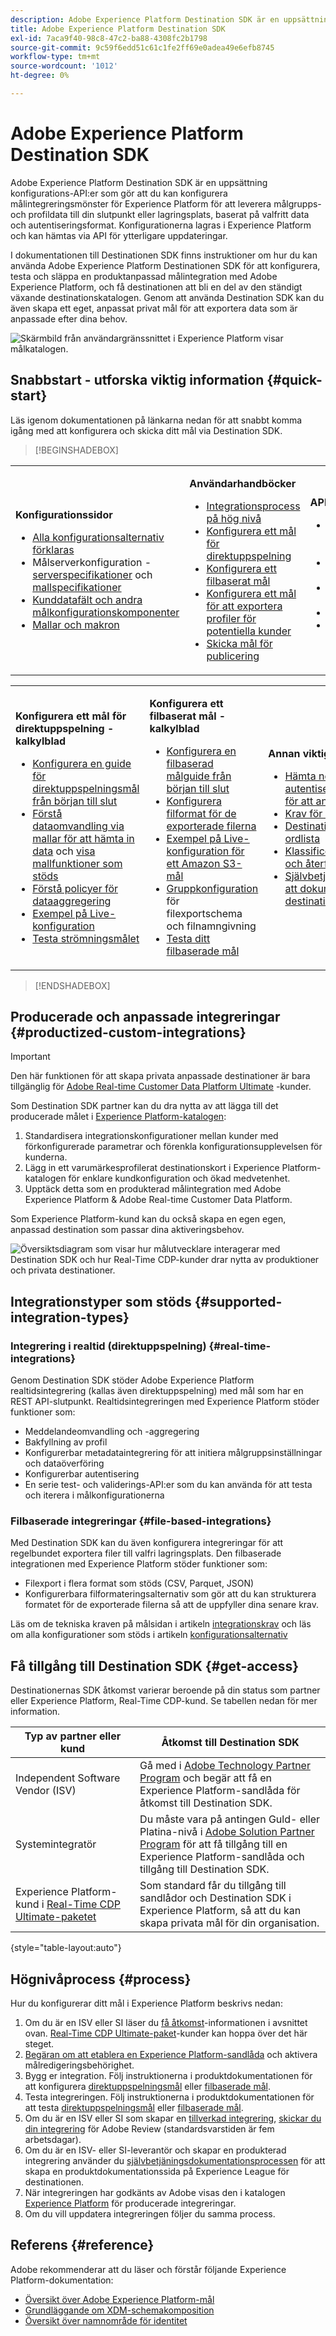 ```yaml
---
description: Adobe Experience Platform Destination SDK är en uppsättning konfigurations-API:er som gör att du kan konfigurera målintegreringsmönster så att Experience Platform kan leverera målgrupps- och profildata till din slutpunkt eller lagringsplats, baserat på vilka data- och autentiseringsformat du väljer. Konfigurationerna lagras i Experience Platform och kan hämtas via API för ytterligare uppdateringar.
title: Adobe Experience Platform Destination SDK
exl-id: 7aca9f40-98c8-47c2-ba88-4308fc2b1798
source-git-commit: 9c59f6edd51c61c1fe2ff69e0adea49e6efb8745
workflow-type: tm+mt
source-wordcount: '1012'
ht-degree: 0%

---
```


# Adobe Experience Platform Destination SDK

Adobe Experience Platform Destination SDK är en uppsättning konfigurations-API:er som gör att du kan konfigurera målintegreringsmönster för Experience Platform för att leverera målgrupps- och profildata till din slutpunkt eller lagringsplats, baserat på valfritt data och autentiseringsformat. Konfigurationerna lagras i Experience Platform och kan hämtas via API för ytterligare uppdateringar.

I dokumentationen till Destinationen SDK finns instruktioner om hur du kan använda Adobe Experience Platform Destinationen SDK för att konfigurera, testa och släppa en produktanpassad målintegration med Adobe Experience Platform, och få destinationen att bli en del av den ständigt växande destinationskatalogen. Genom att använda Destination SDK kan du även skapa ett eget, anpassat privat mål för att exportera data som är anpassade efter dina behov.

![Skärmbild från användargränssnittet i Experience Platform visar målkatalogen.](assets/destinations-catalog-overview.png)

## Snabbstart - utforska viktig information {#quick-start}

Läs igenom dokumentationen på länkarna nedan för att snabbt komma igång med att konfigurera och skicka ditt mål via Destination SDK.

>[!BEGINSHADEBOX]

<table style="border: 0;">
  <tbody>
    <tr>
        <td>
            <p><b>Konfigurationssidor</b></p>
            <ul>
                <li><a href="/help/destinations/destination-sdk/functionality/configuration-options.md">Alla konfigurationsalternativ förklaras</a></li>
                <li> Målserverkonfiguration - <a href="/help/destinations/destination-sdk/functionality/destination-server/server-specs.md">serverspecifikationer</a> och <a href="/help/destinations/destination-sdk/functionality/destination-server/templating-specs.md">mallspecifikationer</a></li>
                <li><a href="/help/destinations/destination-sdk/functionality/destination-configuration/customer-data-fields.md">Kunddatafält och andra målkonfigurationskomponenter</a></li>
                <li><a href="https://experienceleague.adobe.com/sv/docs/experience-platform/destinations/destination-sdk/functionality/destination-server/message-format">Mallar och makron</a></li>
            </ul>
        </td>
        <td>
            <p><b>Användarhandböcker</b></p>
            <ul>
                <li><a href="/help/destinations/destination-sdk/overview.md#process">Integrationsprocess på hög nivå</a></li>
                <li><a href="/help/destinations/destination-sdk/guides/configure-destination-instructions.md">Konfigurera ett mål för direktuppspelning</a></li>
                <li><a href="/help/destinations/destination-sdk/guides/configure-file-based-destination-instructions.md">Konfigurera ett filbaserat mål</a></li>
                <li><a href="/help/destinations/destination-sdk/guides/batch/configure-prospect-audience-destination.md">Konfigurera ett mål för att exportera profiler för potentiella kunder</a></li>
                <li><a href="/help/destinations/destination-sdk/guides/submit-destination.md">Skicka mål för publicering</a></li>
            </ul>
        </td>
                <td>
            <p><b>API-referenser</b></p>
            <ul>
                <li><a href="https://developer.adobe.com/experience-platform-apis/references/destination-authoring/#tag/Destination-servers-and-templates">API-referens för målserverns slutpunkt</a></li>
                <li><a href="https://developer.adobe.com/experience-platform-apis/references/destination-authoring/#tag/Destination-configurations">API-referens för målslutpunkt</a></li>
                <li><a href="https://developer.adobe.com/experience-platform-apis/references/destination-authoring/#tag/Audience-metadata-templates">API-referens för målgruppsmetadata</a></li>
                <li><a href="https://developer.adobe.com/experience-platform-apis/references/destination-authoring/#tag/Destination-testing">Testa API-referens</a></li>
                <li><a href="https://developer.adobe.com/experience-platform-apis/references/destination-authoring/#tag/Destination-publishing">API-referens för målpublicering</a></li>
            </ul>
        </td>
    </tr>
  </tbody>
</table>

<table style="border: 0;">
  <tbody>
    <tr>
        <td>
            <p><b>Konfigurera ett mål för direktuppspelning - kalkylblad</b></p>
            <ul>
                <li><a href="/help/destinations/destination-sdk/guides/configure-destination-instructions.md">Konfigurera en guide för direktuppspelningsmål från början till slut</a></li>
                <li><a href="/help/destinations/destination-sdk/functionality/destination-server/message-format.md">Förstå dataomvandling via mallar för att hämta in data</a> och <a href="/help/destinations/destination-sdk/functionality/destination-server/supported-functions.md">visa mallfunktioner som stöds</a></li>
                <li><a href="/help/destinations/destination-sdk/functionality/destination-configuration/aggregation-policy.md">Förstå policyer för dataaggregering</a></li>
                <li><a href="https://experienceleague.adobe.com/sv/docs/experience-platform/destinations/destination-sdk/functionality/destination-server/message-format">Exempel på Live-konfiguration</a></li>
                <li><a href="/help/destinations/destination-sdk/testing-api/streaming-destinations/streaming-destination-testing-overview.md">Testa strömningsmålet</a></li>
            </ul>
        </td>
        <td>
            <p><b>Konfigurera ett filbaserat mål - kalkylblad</b></p>
            <ul>
                <li><a href="/help/destinations/destination-sdk/guides/configure-file-based-destination-instructions.md">Konfigurera en filbaserad målguide från början till slut</a></li>
                <li><a href="/help/destinations/destination-sdk/guides/batch/configure-file-formatting-options.md">Konfigurera filformat för de exporterade filerna</a></li>
                <li><a href="/help/destinations/destination-sdk/guides/batch/configure-amazon-s3-destination-with-predefined-file-formatting.md">Exempel på Live-konfiguration för ett Amazon S3-mål</a></li>
                <li><a href="/help/destinations/destination-sdk/functionality/destination-configuration/batch-configuration.md">Gruppkonfiguration</a> för filexportschema och filnamngivning</li>
                <li><a href="/help/destinations/destination-sdk/testing-api/batch-destinations/file-based-destination-testing-overview.md">Testa ditt filbaserade mål</a></li>
            </ul>
        </td>
        <td>
            <p><b>Annan viktig information</b></p>
            <ul>
                <li><a href="/help/destinations/destination-sdk/getting-started.md#obtain-authentication-credentials">Hämta nödvändiga autentiseringsuppgifter för att använda API:t</a></li>
                <li><a href="/help/destinations/destination-sdk/integration-prerequisites.md">Krav för integrering</a></li>
                <li><a href="/help/destinations/destination-sdk/glossary.md">Destinationens SDK ordlista</a></li>                
                <li><a href="/help/destinations/destination-sdk/functionality/rate-limiting-retry-policy.md">Klassificeringsgränser och återförsöksprincip</a></li>
                <li><a href="/help/destinations/destination-sdk/docs-framework/self-service-template.md">Självbetjäningsmall för att dokumentera destinationen</a></li>
            </ul>
        </td>
    </tr>
  </tbody>
</table>


>[!ENDSHADEBOX]

## Producerade och anpassade integreringar {#productized-custom-integrations}

>[!IMPORTANT]
>
> Den här funktionen för att skapa privata anpassade destinationer är bara tillgänglig för [Adobe Real-time Customer Data Platform Ultimate](https://helpx.adobe.com/se/legal/product-descriptions/real-time-customer-data-platform.html) -kunder.

Som Destination SDK partner kan du dra nytta av att lägga till det producerade målet i [Experience Platform-katalogen](../catalog/overview.md):

1. Standardisera integrationskonfigurationer mellan kunder med förkonfigurerade parametrar och förenkla konfigurationsupplevelsen för kunderna.
2. Lägg in ett varumärkesprofilerat destinationskort i Experience Platform-katalogen för enklare kundkonfiguration och ökad medvetenhet.
3. Upptäck detta som en produkterad målintegration med Adobe Experience Platform &amp; Adobe Real-time Customer Data Platform.

Som Experience Platform-kund kan du också skapa en egen egen, anpassad destination som passar dina aktiveringsbehov.

![Översiktsdiagram som visar hur målutvecklare interagerar med Destination SDK och hur Real-Time CDP-kunder drar nytta av produktioner och privata destinationer.](assets/destination-sdk-visual.png)

## Integrationstyper som stöds {#supported-integration-types}

### Integrering i realtid (direktuppspelning) {#real-time-integrations}

Genom Destination SDK stöder Adobe Experience Platform realtidsintegrering (kallas även direktuppspelning) med mål som har en REST API-slutpunkt. Realtidsintegreringen med Experience Platform stöder funktioner som:

* Meddelandeomvandling och -aggregering
* Bakfyllning av profil
* Konfigurerbar metadataintegrering för att initiera målgruppsinställningar och dataöverföring
* Konfigurerbar autentisering
* En serie test- och validerings-API:er som du kan använda för att testa och iterera i målkonfigurationerna

### Filbaserade integreringar {#file-based-integrations}

Med Destination SDK kan du även konfigurera integreringar för att regelbundet exportera filer till valfri lagringsplats. Den filbaserade integrationen med Experience Platform stöder funktioner som:

* Filexport i flera format som stöds (CSV, Parquet, JSON)
* Konfigurerbara filformateringsalternativ som gör att du kan strukturera formatet för de exporterade filerna så att de uppfyller dina senare krav.

Läs om de tekniska kraven på målsidan i artikeln [integrationskrav](integration-prerequisites.md) och läs om alla konfigurationer som stöds i artikeln [konfigurationsalternativ](functionality/configuration-options.md)

## Få tillgång till Destination SDK {#get-access}

Destinationernas SDK åtkomst varierar beroende på din status som partner eller Experience Platform, Real-Time CDP-kund. Se tabellen nedan för mer information.

| Typ av partner eller kund | Åtkomst till Destination SDK |
---------|----------|
| Independent Software Vendor (ISV) | Gå med i [Adobe Technology Partner Program](https://partners.adobe.com/technologyprogram/experiencecloud.html) och begär att få en Experience Platform-sandlåda för åtkomst till Destination SDK. |
| Systemintegratör | Du måste vara på antingen Guld- eller Platina-nivå i [Adobe Solution Partner Program](https://solutionpartners.adobe.com/home.html) för att få tillgång till en Experience Platform-sandlåda och tillgång till Destination SDK. |
| Experience Platform-kund i [Real-Time CDP Ultimate-paketet](https://helpx.adobe.com/se/legal/product-descriptions/real-time-customer-data-platform.html) | Som standard får du tillgång till sandlådor och Destination SDK i Experience Platform, så att du kan skapa privata mål för din organisation. |

{style="table-layout:auto"}

## Högnivåprocess {#process}

Hur du konfigurerar ditt mål i Experience Platform beskrivs nedan:

1. Om du är en ISV eller SI läser du [få åtkomst](#get-access)-informationen i avsnittet ovan. [Real-Time CDP Ultimate-paket](https://helpx.adobe.com/se/legal/product-descriptions/real-time-customer-data-platform.html)-kunder kan hoppa över det här steget.
2. [Begäran om att etablera en Experience Platform-sandlåda](https://adobeexchangeec.zendesk.com/hc/en-us/articles/360037457812-Adobe-Experience-Platform-Sandbox-Accounts-Access-Adding-Users-and-Support) och aktivera målredigeringsbehörighet.
3. Bygg er integration. Följ instruktionerna i produktdokumentationen för att konfigurera [direktuppspelningsmål](guides/configure-destination-instructions.md) eller [filbaserade mål](guides/configure-file-based-destination-instructions.md).
4. Testa integreringen. Följ instruktionerna i produktdokumentationen för att testa [direktuppspelningsmål](testing-api/streaming-destinations/streaming-destination-testing-overview.md) eller [filbaserade mål](testing-api/batch-destinations/file-based-destination-testing-overview.md).
5. Om du är en ISV eller SI som skapar en [tillverkad integrering](./overview.md#productized-custom-integrations), [skickar du din integrering](guides/submit-destination.md) för Adobe Review (standardsvarstiden är fem arbetsdagar).
6. Om du är en ISV- eller SI-leverantör och skapar en produkterad integrering använder du [självbetjäningsdokumentationsprocessen](docs-framework/documentation-instructions.md) för att skapa en produktdokumentationssida på Experience League för destinationen.
7. När integreringen har godkänts av Adobe visas den i katalogen [Experience Platform](../catalog/overview.md) för producerade integreringar.
8. Om du vill uppdatera integreringen följer du samma process.

## Referens {#reference}

Adobe rekommenderar att du läser och förstår följande Experience Platform-dokumentation:

* [Översikt över Adobe Experience Platform-mål](https://experienceleague.adobe.com/docs/experience-platform/destinations/home.htmll?lang=sv)
* [Grundläggande om XDM-schemakomposition](https://experienceleague.adobe.com/docs/experience-platform/xdm/schema/composition.html?lang=sv-SE)
* [Översikt över namnområde för identitet](https://experienceleague.adobe.com/docs/experience-platform/identity/namespaces.html?lang=sv)

